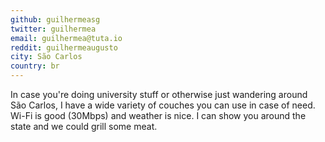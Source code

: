 ```yaml
---
github: guilhermeasg
twitter: guilhermea
email: guilhermea@tuta.io
reddit: guilhermeaugusto
city: São Carlos
country: br
---
```


In case you're doing university stuff or otherwise just wandering around São Carlos, I have a wide variety of couches you can use in case of need.
Wi-Fi is good (30Mbps) and weather is nice. I can show you around the state and we could grill some meat. 
